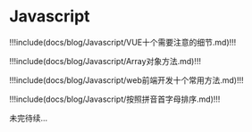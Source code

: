 # Javascript

!!!include(docs/blog/Javascript/VUE十个需要注意的细节.md)!!!

!!!include(docs/blog/Javascript/Array对象方法.md)!!!

!!!include(docs/blog/Javascript/web前端开发十个常用方法.md)!!!

!!!include(docs/blog/Javascript/按照拼音首字母排序.md)!!!


未完待续...
